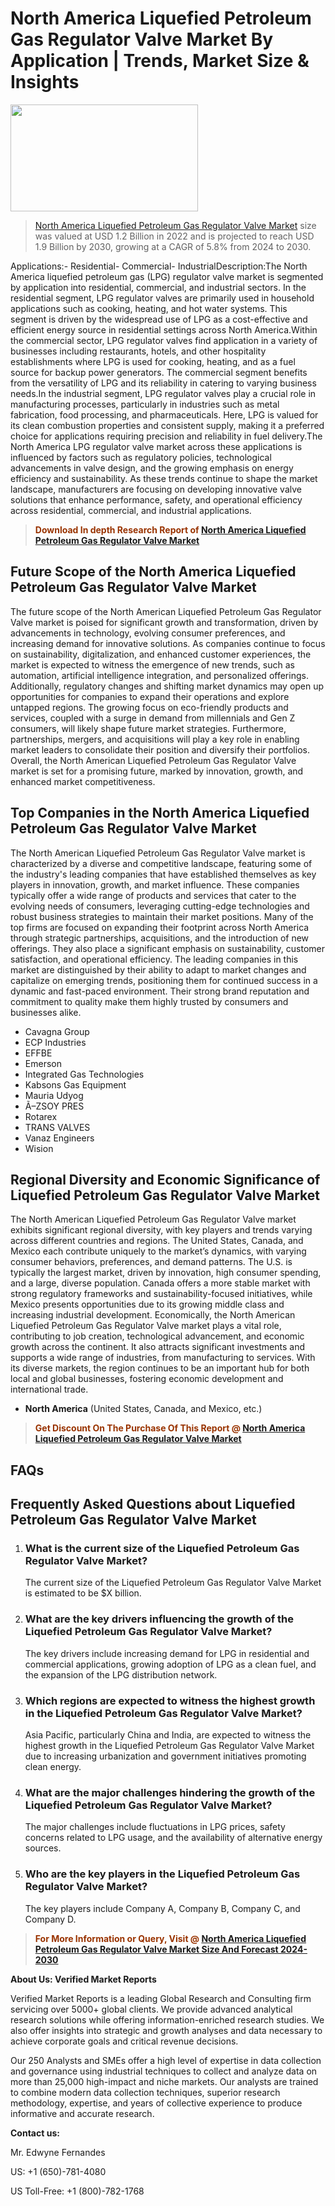 <p><h1>North America Liquefied Petroleum Gas Regulator Valve Market By Application | Trends, Market Size & Insights</h1><p><img class="aligncenter size-medium wp-image-105565" src="https://ffe5etoiles.com/wp-content/uploads/2025/01/MST7-300x171.png" alt="" width="300" height="171" /></p><blockquote><p><a href="https://www.verifiedmarketreports.com/download-sample/?rid=451794&utm_source=Github-NA&utm_medium=351" target="_blank">North America Liquefied Petroleum Gas Regulator Valve Market</a> size was valued at USD 1.2 Billion in 2022 and is projected to reach USD 1.9 Billion by 2030, growing at a CAGR of 5.8% from 2024 to 2030.</p></blockquote>Applications:- Residential- Commercial- IndustrialDescription:The North America liquefied petroleum gas (LPG) regulator valve market is segmented by application into residential, commercial, and industrial sectors. In the residential segment, LPG regulator valves are primarily used in household applications such as cooking, heating, and hot water systems. This segment is driven by the widespread use of LPG as a cost-effective and efficient energy source in residential settings across North America.Within the commercial sector, LPG regulator valves find application in a variety of businesses including restaurants, hotels, and other hospitality establishments where LPG is used for cooking, heating, and as a fuel source for backup power generators. The commercial segment benefits from the versatility of LPG and its reliability in catering to varying business needs.In the industrial segment, LPG regulator valves play a crucial role in manufacturing processes, particularly in industries such as metal fabrication, food processing, and pharmaceuticals. Here, LPG is valued for its clean combustion properties and consistent supply, making it a preferred choice for applications requiring precision and reliability in fuel delivery.The North America LPG regulator valve market across these applications is influenced by factors such as regulatory policies, technological advancements in valve design, and the growing emphasis on energy efficiency and sustainability. As these trends continue to shape the market landscape, manufacturers are focusing on developing innovative valve solutions that enhance performance, safety, and operational efficiency across residential, commercial, and industrial applications.</p><blockquote><p><span style="color: #993300;"><strong>Download In depth Research Report of <a href="https://www.verifiedmarketreports.com/download-sample/?rid=451794&utm_source=Github-NA&utm_medium=351">North America Liquefied Petroleum Gas Regulator Valve Market</a></strong></span></p></blockquote><h2>Future Scope of the North America Liquefied Petroleum Gas Regulator Valve Market</h2><p>The future scope of the North American Liquefied Petroleum Gas Regulator Valve market is poised for significant growth and transformation, driven by advancements in technology, evolving consumer preferences, and increasing demand for innovative solutions. As companies continue to focus on sustainability, digitalization, and enhanced customer experiences, the market is expected to witness the emergence of new trends, such as automation, artificial intelligence integration, and personalized offerings. Additionally, regulatory changes and shifting market dynamics may open up opportunities for companies to expand their operations and explore untapped regions. The growing focus on eco-friendly products and services, coupled with a surge in demand from millennials and Gen Z consumers, will likely shape future market strategies. Furthermore, partnerships, mergers, and acquisitions will play a key role in enabling market leaders to consolidate their position and diversify their portfolios. Overall, the North American Liquefied Petroleum Gas Regulator Valve market is set for a promising future, marked by innovation, growth, and enhanced market competitiveness.</p><h2>Top Companies in the North America Liquefied Petroleum Gas Regulator Valve Market</h2><p>The North American Liquefied Petroleum Gas Regulator Valve market is characterized by a diverse and competitive landscape, featuring some of the industry's leading companies that have established themselves as key players in innovation, growth, and market influence. These companies typically offer a wide range of products and services that cater to the evolving needs of consumers, leveraging cutting-edge technologies and robust business strategies to maintain their market positions. Many of the top firms are focused on expanding their footprint across North America through strategic partnerships, acquisitions, and the introduction of new offerings. They also place a significant emphasis on sustainability, customer satisfaction, and operational efficiency. The leading companies in this market are distinguished by their ability to adapt to market changes and capitalize on emerging trends, positioning them for continued success in a dynamic and fast-paced environment. Their strong brand reputation and commitment to quality make them highly trusted by consumers and businesses alike.</p><p><ul><li>Cavagna Group </li><li> ECP Industries </li><li> EFFBE </li><li> Emerson </li><li> Integrated Gas Technologies </li><li> Kabsons Gas Equipment </li><li> Mauria Udyog </li><li> Ã–ZSOY PRES </li><li> Rotarex </li><li> TRANS VALVES </li><li> Vanaz Engineers </li><li> Wision</li></ul></p><h2>Regional Diversity and Economic Significance of Liquefied Petroleum Gas Regulator Valve Market</h2><p>The North American Liquefied Petroleum Gas Regulator Valve market exhibits significant regional diversity, with key players and trends varying across different countries and regions. The United States, Canada, and Mexico each contribute uniquely to the market’s dynamics, with varying consumer behaviors, preferences, and demand patterns. The U.S. is typically the largest market, driven by innovation, high consumer spending, and a large, diverse population. Canada offers a more stable market with strong regulatory frameworks and sustainability-focused initiatives, while Mexico presents opportunities due to its growing middle class and increasing industrial development. Economically, the North American Liquefied Petroleum Gas Regulator Valve market plays a vital role, contributing to job creation, technological advancement, and economic growth across the continent. It also attracts significant investments and supports a wide range of industries, from manufacturing to services. With its diverse markets, the region continues to be an important hub for both local and global businesses, fostering economic development and international trade.</p><ul> <li><strong>North America</strong> (United States, Canada, and Mexico, etc.)</li></ul><blockquote><p><span style="color: #993300;"><strong>Get Discount On The Purchase Of This Report @ <a href="https://www.verifiedmarketreports.com/ask-for-discount/?rid=451794&utm_source=Github-NA&utm_medium=351">North America Liquefied Petroleum Gas Regulator Valve Market</a></strong></span></p></blockquote><h2>FAQs</h2><p> <h2>Frequently Asked Questions about Liquefied Petroleum Gas Regulator Valve Market</h1> <ol> <li> <h3>What is the current size of the Liquefied Petroleum Gas Regulator Valve Market?</div><div></h3> <p>The current size of the Liquefied Petroleum Gas Regulator Valve Market is estimated to be $X billion.</p> </li> <li> <h3>What are the key drivers influencing the growth of the Liquefied Petroleum Gas Regulator Valve Market?</div><div></h3> <p>The key drivers include increasing demand for LPG in residential and commercial applications, growing adoption of LPG as a clean fuel, and the expansion of the LPG distribution network.</p> </li> <li> <h3>Which regions are expected to witness the highest growth in the Liquefied Petroleum Gas Regulator Valve Market?</div><div></h3> <p>Asia Pacific, particularly China and India, are expected to witness the highest growth in the Liquefied Petroleum Gas Regulator Valve Market due to increasing urbanization and government initiatives promoting clean energy.</p> </li> <li> <h3>What are the major challenges hindering the growth of the Liquefied Petroleum Gas Regulator Valve Market?</div><div></h3> <p>The major challenges include fluctuations in LPG prices, safety concerns related to LPG usage, and the availability of alternative energy sources.</p> </li> <li> <h3>Who are the key players in the Liquefied Petroleum Gas Regulator Valve Market?</div><div></h3> <p>The key players include Company A, Company B, Company C, and Company D.</p> </li> </ol></body></html></p><blockquote><p><span style="color: #993300;"><strong>For More Information or Query, Visit @ <a href="https://www.verifiedmarketreports.com/product/liquefied-petroleum-gas-regulator-valve-market/">North America Liquefied Petroleum Gas Regulator Valve Market Size And Forecast 2024-2030</a></strong></span></p></blockquote><p><strong>About Us: Verified Market Reports</strong></p><p>Verified Market Reports is a leading Global Research and Consulting firm servicing over 5000+ global clients. We provide advanced analytical research solutions while offering information-enriched research studies. We also offer insights into strategic and growth analyses and data necessary to achieve corporate goals and critical revenue decisions.</p><p>Our 250 Analysts and SMEs offer a high level of expertise in data collection and governance using industrial techniques to collect and analyze data on more than 25,000 high-impact and niche markets. Our analysts are trained to combine modern data collection techniques, superior research methodology, expertise, and years of collective experience to produce informative and accurate research.</p><p><strong>Contact us:</strong></p><p>Mr. Edwyne Fernandes</p><p>US: +1 (650)-781-4080</p><p>US Toll-Free: +1 (800)-782-1768</p>
